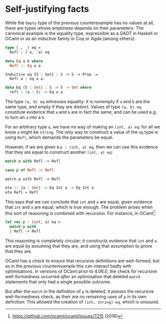 # Self-justifying facts

While the `Empty` type of the previous counterexample has no values at
all, there are types whose emptiness depends on their parameters. The
canonical example is the equality type, expressible as a GADT in
Haskell or OCaml or as an inductive family in Coq or Agda (among
others):
```ocaml
type (_, _) eq =
  Refl : ('a, 'a) eq
```
```haskell
data Eq a b where
  Refl :: Eq a a
```
```coq
Inductive eq {S : Set} : S -> S -> Prop :=
  Refl a : eq a a.
```
```agda
data Eq {S : Set} : S -> S -> Set where
  refl : (a : S) -> Eq a a
```

The type `(a, b) eq` witnesses equality: it is nonempty if `a` and `b`
are the same type, and empty if they are distinct. Values of type `(a,
b) eq` constitute evidence that `a` and `b` are in fact the same, and
can be used e.g. to turn an `a` into a `b`.

For an arbitrary type `a`, we have no way of making an `(int, a) eq`:
for all we know `a` might be `string`. The only way to construct a
value of the `eq` type is using `Refl`, which demands the parameters
be equal.

However, if we are given a `p : (int, a) eq`, then we can use this
evidence that they are equal to construct another `(int, a) eq`:
```ocaml
match p with Refl -> Refl
```
```haskell
case p of Refl -> Refl
```
```coq
match p with Refl -> Refl
```
```agda
eta :: {a : Set} -> Eq Int a -> Eq Int a
eta Refl = Refl
```

<!-- FIXME: expand to fuller counterex? Not much longer -->

This says that we can conclude that `int` and `a` are equal, given
evidence that `int` and `a` are equal, which is true enough. The
problem arises when this sort of reasoning is combined with
recursion. For instance, in OCaml[^ocamlbug]:
```ocaml
let rec p : (int, a) eq =
  match p with
  | Refl -> Refl
```
This reasoning is completely circular: it constructs evidence that
`int` and `a` are equal by assuming that they are, and using that
assumption to prove that they are.

OCaml has a check to ensure that recursive definitions are
well-formed, but as in the previous counterexample this can interact
badly with optimisations. In versions of OCaml prior to 4.06.0, the
check for recursive well-formedness occurred _after_ an optimisation
that deleted `match` statements that only had a single possible outcome.

But after the `match` in the definition of `p` is deleted, it _passes_ the
recursive well-formedness check, as their are no remaining uses of `p`
in its own definition. This allowed the creation of `(int, string)
eq`, which is unsound.

[^ocamlbug]: <https://github.com/ocaml/ocaml/issues/7215> (2016)

